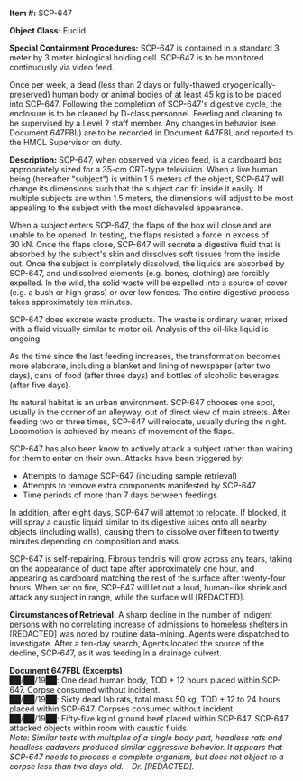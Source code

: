 **Item #:** SCP-647

**Object Class:** Euclid

**Special Containment Procedures:** SCP-647 is contained in a standard 3 meter by 3 meter biological holding cell. SCP-647 is to be monitored continuously via video feed.

Once per week, a dead (less than 2 days or fully-thawed cryogenically-preserved) human body or animal bodies of at least 45 kg is to be placed into SCP-647. Following the completion of SCP-647's digestive cycle, the enclosure is to be cleaned by D-class personnel. Feeding and cleaning to be supervised by a Level 2 staff member. Any changes in behavior (see Document 647FBL) are to be recorded in Document 647FBL and reported to the HMCL Supervisor on duty.

**Description:** SCP-647, when observed via video feed, is a cardboard box appropriately sized for a 35-cm CRT-type television. When a live human being (hereafter "subject") is within 1.5 meters of the object, SCP-647 will change its dimensions such that the subject can fit inside it easily. If multiple subjects are within 1.5 meters, the dimensions will adjust to be most appealing to the subject with the most disheveled appearance.

When a subject enters SCP-647, the flaps of the box will close and are unable to be opened. In testing, the flaps resisted a force in excess of 30 kN. Once the flaps close, SCP-647 will secrete a digestive fluid that is absorbed by the subject's skin and dissolves soft tissues from the inside out. Once the subject is completely dissolved, the liquids are absorbed by SCP-647, and undissolved elements (e.g. bones, clothing) are forcibly expelled. In the wild, the solid waste will be expelled into a source of cover (e.g. a bush or high grass) or over low fences. The entire digestive process takes approximately ten minutes.

SCP-647 does excrete waste products. The waste is ordinary water, mixed with a fluid visually similar to motor oil. Analysis of the oil-like liquid is ongoing.

As the time since the last feeding increases, the transformation becomes more elaborate, including a blanket and lining of newspaper (after two days), cans of food (after three days) and bottles of alcoholic beverages (after five days).

Its natural habitat is an urban environment. SCP-647 chooses one spot, usually in the corner of an alleyway, out of direct view of main streets. After feeding two or three times, SCP-647 will relocate, usually during the night. Locomotion is achieved by means of movement of the flaps.

SCP-647 has also been know to actively attack a subject rather than waiting for them to enter on their own. Attacks have been triggered by:

*   Attempts to damage SCP-647 (including sample retrieval)
*   Attempts to remove extra components manifested by SCP-647
*   Time periods of more than 7 days between feedings

In addition, after eight days, SCP-647 will attempt to relocate. If blocked, it will spray a caustic liquid similar to its digestive juices onto all nearby objects (including walls), causing them to dissolve over fifteen to twenty minutes depending on composition and mass.

SCP-647 is self-repairing. Fibrous tendrils will grow across any tears, taking on the appearance of duct tape after approximately one hour, and appearing as cardboard matching the rest of the surface after twenty-four hours. When set on fire, SCP-647 will let out a loud, human-like shriek and attack any subject in range, while the surface will \[REDACTED\].

**Circumstances of Retrieval:** A sharp decline in the number of indigent persons with no correlating increase of admissions to homeless shelters in \[REDACTED\] was noted by routine data-mining. Agents were dispatched to investigate. After a ten-day search, Agents located the source of the decline, SCP-647, as it was feeding in a drainage culvert.

**Document 647FBL (Excerpts)**  
██/██/19██: One dead human body, TOD + 12 hours placed within SCP-647. Corpse consumed without incident.  
██/██/19██: Sixty dead lab rats, total mass 50 kg, TOD + 12 to 24 hours placed within SCP-647. Corpses consumed without incident.  
██/██/19██: Fifty-five kg of ground beef placed within SCP-647. SCP-647 attacked objects within room with caustic fluids.  
_Note: Similar tests with multiples of a single body part, headless rats and headless cadavers produced similar aggressive behavior. It appears that SCP-647 needs to process a complete organism, but does not object to a corpse less than two days old. - Dr. \[REDACTED\]._